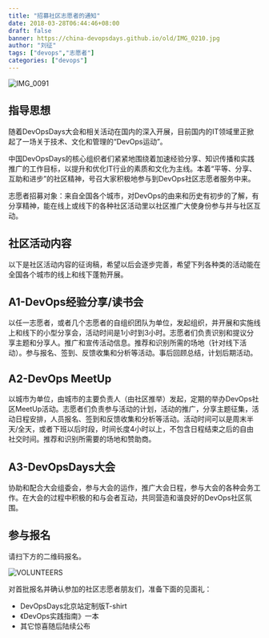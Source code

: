 ```yaml
---
title: "招募社区志愿者的通知"
date: 2018-03-28T06:44:46+08:00
draft: false
banner: https://china-devopsdays.github.io/old/IMG_0210.jpg
author: "刘征"
tags: ["devops","志愿者"]
categories: ["devops"]
---
```




![IMG_0091](https://china-devopsdays.github.io/old/IMG_0210.jpg)


## 指导思想

随着DevOpsDays大会和相关活动在国内的深入开展，目前国内的IT领域里正掀起了一场关于技术、文化和管理的“DevOps运动”。

中国DevOpsDays的核心组织者们紧紧地围绕着加速经验分享、知识传播和实践推广的工作目标，以提升和优化IT行业的素质和文化为主线。本着“平等、分享、互助和进步”的社区精神，号召大家积极地参与到DevOps社区志愿者服务中来。

志愿者招募对象：来自全国各个城市，对DevOps的由来和历史有初步的了解，有分享精神，能在线上或线下的各种社区活动里以社区推广大使身份参与并与社区互动。

## 社区活动内容

以下是社区活动内容的征询稿，希望以后会逐步完善，希望下列各种类的活动能在全国各个城市的线上和线下蓬勃开展。

## A1-DevOps经验分享/读书会
以任一志愿者，或者几个志愿者的自组织团队为单位，发起组织，并开展和实施线上和线下的小型分享会，活动时间是1小时到3小时。志愿者们负责识别和提议分享主题和分享人。推广和宣传活动信息。推荐和识别所需的场地（针对线下活动）。参与报名、签到、反馈收集和分析等活动。事后回顾总结，计划后期活动。

## A2-DevOps MeetUp
以城市为单位，由城市的主要负责人（由社区推举）发起，定期的举办DevOps社区MeetUp活动。志愿者们负责参与活动的计划，活动的推广，分享主题征集，活动日程安排，人员报名、签到和反馈收集和分析等活动。活动时间可以是周末半天/全天，或者下班以后时段，时间长度4小时以上，不包含日程结束之后的自由社交时间。推荐和识别所需要的场地和赞助商。

## A3-DevOpsDays大会
协助和配合大会组委会，参与大会的运作，推广大会日程，参与大会的各种会务工作。在大会的过程中积极的和与会者互动，共同营造和谐良好的DevOps社区氛围。

## 参与报名
请扫下方的二维码报名。

![VOLUNTEERS](https://china-devopsdays.github.io/old/VOLUNTEERS.png)


对首批报名并确认参加的社区志愿者朋友们，准备下面的见面礼：

- DevOpsDays北京站定制版T-shirt
- 《DevOps实践指南》一本
- 其它惊喜随后陆续公布
